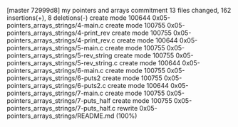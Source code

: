 [master 72999d8] my pointers and arrays commitment
 13 files changed, 162 insertions(+), 8 deletions(-)
 create mode 100644 0x05-pointers_arrays_strings/4-main.c
 create mode 100755 0x05-pointers_arrays_strings/4-print_rev
 create mode 100755 0x05-pointers_arrays_strings/4-print_rev.c
 create mode 100644 0x05-pointers_arrays_strings/5-main.c
 create mode 100755 0x05-pointers_arrays_strings/5-rev_string
 create mode 100755 0x05-pointers_arrays_strings/5-rev_string.c
 create mode 100644 0x05-pointers_arrays_strings/6-main.c
 create mode 100755 0x05-pointers_arrays_strings/6-puts2
 create mode 100755 0x05-pointers_arrays_strings/6-puts2.c
 create mode 100644 0x05-pointers_arrays_strings/7-main.c
 create mode 100755 0x05-pointers_arrays_strings/7-puts_half
 create mode 100755 0x05-pointers_arrays_strings/7-puts_half.c
 rewrite 0x05-pointers_arrays_strings/README.md (100%)

